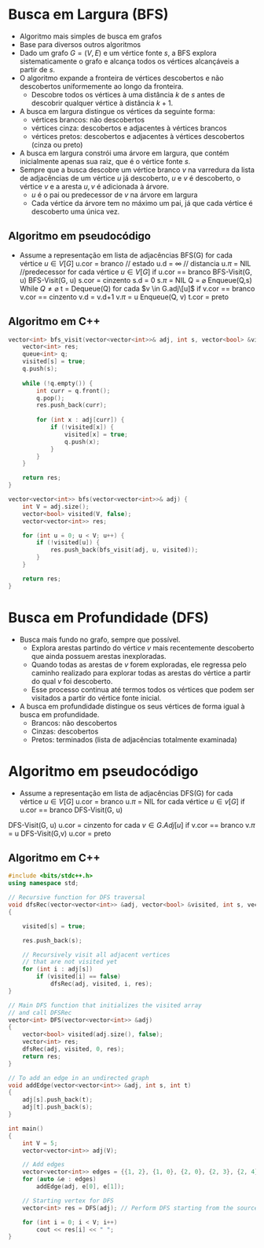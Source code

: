 # Busca em Largura (BFS)
- Algoritmo mais simples de busca em grafos
- Base para diversos outros algoritmos
- Dado um grafo $G = (V,E)$ e um vértice fonte $s$, a BFS explora sistematicamente o grafo e alcança todos os vértices alcançáveis a partir de $s$.
- O algoritmo expande a fronteira de vértices descobertos e não descobertos uniformemente ao longo da fronteira.
	- Descobre todos os vértices à uma distância $k$ de $s$ antes de descobrir qualquer vértice à distância $k+1$.
- A busca em largura distingue os vértices da seguinte forma:
	- vértices brancos: não descobertos
	- vértices cinza: descobertos e adjacentes à vértices brancos
	- vértices pretos: descobertos e adjacentes à vértices descobertos (cinza ou preto)
- A busca em largura constrói uma árvore em largura, que contém inicialmente apenas sua raiz, que é o vértice fonte $s$.
- Sempre que a busca descobre um vértice branco $v$ na varredura da lista de adjacências de um vértice $u$ já descoberto, $u$ e $v$ é descoberto, o vértice $v$ e a aresta $u,v$ é adicionada à árvore.
	- $u$ é o pai ou predecessor de $v$ na árvore em largura
	- Cada vértice da árvore tem no máximo um pai, já que cada vértice é descoberto uma única vez.

## Algoritmo em pseudocódigo
- Assume a representação em lista de adjacências
BFS(G)
	for cada vértice $u \in V[G]$
		u.cor = branco // estado
		u.d = $\infty$ // distancia
		u.$\pi$ = NIL  //predecessor
	for cada vértice $u \in V[G]$
		if u.cor == branco
			BFS-Visit(G, u)
BFS-Visit(G, u)
	s.cor = cinzento
	s.d = 0
	s.$\pi$ = NIL
	Q = $\varnothing$
	Enqueue(Q,s)
	While $Q \ne \varnothing$
		t = Dequeue(Q)
		for cada $v \in G.adj\[u]$
			if v.cor == branco
				v.cor == cinzento
				v.d = v.d+1
				v.$\pi$ = u
				Enqueue(Q, v)
		t.cor = preto

## Algoritmo em C++
```cpp
vector<int> bfs_visit(vector<vector<int>>& adj, int s, vector<bool> &visited) {
    vector<int> res;
    queue<int> q;  
    visited[s] = true;
    q.push(s);
    
    while (!q.empty()) {
        int curr = q.front();
        q.pop();
        res.push_back(curr);
        
        for (int x : adj[curr]) {
            if (!visited[x]) {
                visited[x] = true;
                q.push(x);
            }
        }
    }

    return res;
}

vector<vector<int>> bfs(vector<vector<int>>& adj) {
    int V = adj.size();
    vector<bool> visited(V, false);
    vector<vector<int>> res;

    for (int u = 0; u < V; u++) {
        if (!visited[u]) {
            res.push_back(bfs_visit(adj, u, visited));
        }
    }

    return res;
}

```
			
		
# Busca em Profundidade (DFS)
- Busca mais fundo no grafo, sempre que possível.
	- Explora arestas partindo do vértice $v$ mais recentemente descoberto que ainda possuem arestas inexploradas.
	- Quando todas as arestas de $v$ forem exploradas, ele regressa pelo caminho realizado para explorar todas as arestas do vértice a partir do qual $v$ foi descoberto.
	- Esse processo continua até termos todos os vértices que podem ser visitados a partir do vértice fonte inicial.
- A busca em profundidade distingue os seus vértices de forma igual à busca em profundidade.
	- Brancos: não descobertos
	- Cinzas: descobertos
	- Pretos: terminados (lista de adjacências totalmente examinada)

# Algoritmo em pseudocódigo
- Assume a representação em lista de adjacências
DFS(G)
	for cada vértice $u \in V[G]$
		u.cor = branco
		u.$\pi$ = NIL
	for cada vértice $u \in v[G]$
		if u.cor == branco
			DFS-Visit(G, u)

DFS-Visit(G, u)
	u.cor = cinzento
	for cada $v \in G.Adj[u]$
		if v.cor == branco 
			v.$\pi$ = u
			DFS-Visit(G,v)
	u.cor = preto

## Algoritmo em C++
```cpp
#include <bits/stdc++.h>
using namespace std;

// Recursive function for DFS traversal
void dfsRec(vector<vector<int>> &adj, vector<bool> &visited, int s, vector<int> &res)
{

    visited[s] = true;

    res.push_back(s);

    // Recursively visit all adjacent vertices
    // that are not visited yet
    for (int i : adj[s])
        if (visited[i] == false)
            dfsRec(adj, visited, i, res);
}

// Main DFS function that initializes the visited array
// and call DFSRec
vector<int> DFS(vector<vector<int>> &adj)
{
    vector<bool> visited(adj.size(), false);
    vector<int> res;
    dfsRec(adj, visited, 0, res);
    return res;
}

// To add an edge in an undirected graph
void addEdge(vector<vector<int>> &adj, int s, int t)
{
    adj[s].push_back(t);
    adj[t].push_back(s);
}

int main()
{
    int V = 5;
    vector<vector<int>> adj(V);

    // Add edges
    vector<vector<int>> edges = {{1, 2}, {1, 0}, {2, 0}, {2, 3}, {2, 4}};
    for (auto &e : edges)
        addEdge(adj, e[0], e[1]);

    // Starting vertex for DFS
    vector<int> res = DFS(adj); // Perform DFS starting from the source verte 0;

    for (int i = 0; i < V; i++)
        cout << res[i] << " ";
}
```